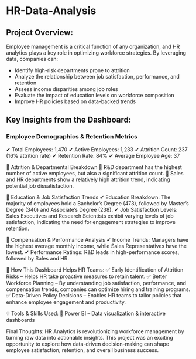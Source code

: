 # HR-Data-Analysis

## Project Overview:

Employee management is a critical function of any organization, and HR analytics plays a key role in optimizing workforce strategies. By leveraging data, companies can:
- Identify high-risk departments prone to attrition
- Analyze the relationship between job satisfaction, performance, and retention
- Assess income disparities among job roles
- Evaluate the impact of education levels on workforce composition
- Improve HR policies based on data-backed trends

## Key Insights from the Dashboard:

### Employee Demographics & Retention Metrics
✔ Total Employees: 1,470
✔ Active Employees: 1,233
✔ Attrition Count: 237 (16% attrition rate)
✔ Retention Rate: 84%
✔ Average Employee Age: 37

🔹 Attrition & Departmental Breakdown
🔹 R&D department has the highest number of active employees, but also a significant attrition count.
🔹 Sales and HR departments show a relatively high attrition trend, indicating potential job dissatisfaction.

🔹 Education & Job Satisfaction Trends
✔ Education Breakdown: The majority of employees hold a Bachelor’s Degree (473), followed by Master’s Degree (340) and Associate’s Degree (238).
✔ Job Satisfaction Levels: Sales Executives and Research Scientists exhibit varying levels of job satisfaction, indicating the need for engagement strategies to improve retention.

🔹 Compensation & Performance Analysis
✔ Income Trends: Managers have the highest average monthly income, while Sales Representatives have the lowest.
✔ Performance Ratings: R&D leads in high-performance scores, followed by Sales and HR.

📌 How This Dashboard Helps HR Teams:
✅ Early Identification of Attrition Risks – Helps HR take proactive measures to retain talent.
✅ Better Workforce Planning – By understanding job satisfaction, performance, and compensation trends, companies can optimize hiring and training programs.
✅ Data-Driven Policy Decisions – Enables HR teams to tailor policies that enhance employee engagement and productivity.

💡 Tools & Skills Used:
🔹 Power BI – Data visualization & interactive dashboards

 Final Thoughts:
HR Analytics is revolutionizing workforce management by turning raw data into actionable insights. This project was an exciting opportunity to explore how data-driven decision-making can shape employee satisfaction, retention, and overall business success.


